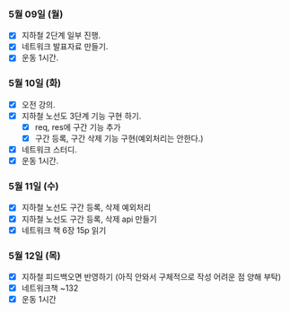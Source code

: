 ### 5월 09일 (월)
- [x] 지하철 2단계 일부 진행. 
- [x] 네트워크 발표자료 만들기. 
- [x] 운동 1시간.

### 5월 10일 (화)
- [x] 오전 강의.
- [x] 지하철 노선도 3단계 기능 구현 하기.
  -[x] req, res에 구간 기능 추가
  -[x] 구간 등록, 구간 삭제 기능 구현(예외처리는 안한다.)
- [x] 네트워크 스터디.
- [x] 운동 1시간.

### 5월 11일 (수)
- [x] 지하철 노선도 구간 등록, 삭제 예외처리 
- [x] 지하철 노선도 구간 등록, 삭제 api 만들기 
- [x] 네트워크 책 6장 15p 읽기

### 5월 12일 (목)
- [x] 지하철 피드백오면 반영하기 (아직 안와서 구체적으로 작성 어려운 점 양해 부탁)
- [x] 네트워크책 ~132 
- [x] 운동 1시간
